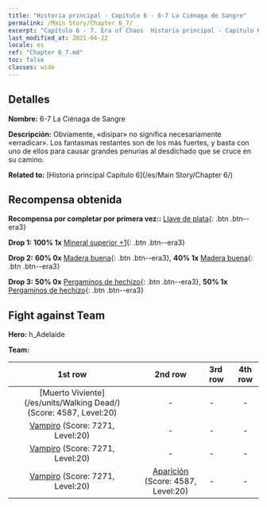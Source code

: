 ```yaml
---
title: "Historia principal - Capítulo 6 - 6-7 La Ciénaga de Sangre"
permalink: /Main Story/Chapter 6_7/
excerpt: "Capítulo 6 - 7. Era of Chaos  Historia principal - Capítulo 6_7. 6-7 La Ciénaga de Sangre"
last_modified_at: 2021-04-22
locale: es
ref: "Chapter 6_7.md"
toc: false
classes: wide
---
```


## Detalles

 **Nombre:** 6-7 La Ciénaga de Sangre

 **Descripción:** Obviamente, «disipar» no significa necesariamente «erradicar». Los fantasmas restantes son de los más fuertes, y basta con uno de ellos para causar grandes penurias al desdichado que se cruce en su camino.

 **Related to:** [Historia principal Capítulo 6](/es/Main Story/Chapter 6/)

## Recompensa obtenida

 **Recompensa por completar por primera vez::** [Llave de plata](/ItemsES/con_693/){: .btn .btn--era3}

 **Drop 1:** **100% 1x** [Mineral superior +1](/ItemsES/mat_19/){: .btn .btn--era3}

 **Drop 2:** **60% 0x** [Madera buena](/ItemsES/mat_13/){: .btn .btn--era3}, **40% 1x** [Madera buena](/ItemsES/mat_13/){: .btn .btn--era3}

 **Drop 3:** **50% 0x** [Pergaminos de hechizo](/ItemsES/con_694/){: .btn .btn--era3}, **50% 1x** [Pergaminos de hechizo](/ItemsES/con_694/){: .btn .btn--era3}


## Fight against Team
 **Hero:** h_Adelaide

 **Team:**


  | 1st row | 2nd row | 3rd row | 4th row |
  |:----:|:----:|:----|:----:|
  | [Muerto Viviente](/es/units/Walking Dead/) (Score: 4587, Level:20)  | - | - | - |
  | [Vampiro](/es/units/Vampire/) (Score: 7271, Level:20)  | - | - | - |
  | [Vampiro](/es/units/Vampire/) (Score: 7271, Level:20)  | - | - | - |
  | [Vampiro](/es/units/Vampire/) (Score: 7271, Level:20)  | [Aparición](/es/units/Wight/) (Score: 4587, Level:20)  | - | - |


